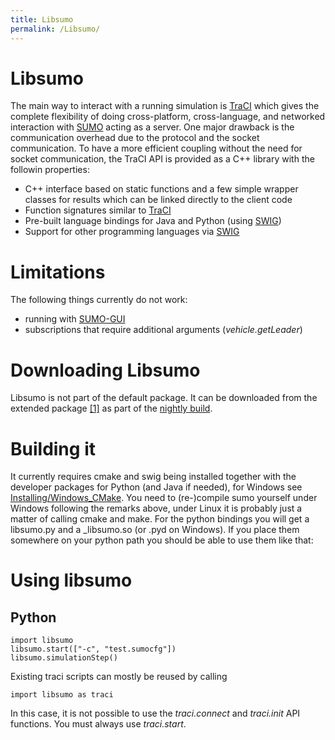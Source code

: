 ```yaml
---
title: Libsumo
permalink: /Libsumo/
---
```


# Libsumo

The main way to interact with a running simulation is
[TraCI](TraCI.md) which gives the complete flexibility of doing
cross-platform, cross-language, and networked interaction with
[SUMO](SUMO.md) acting as a server. One major drawback is the
communication overhead due to the protocol and the socket communication.
To have a more efficient coupling without the need for socket
communication, the TraCI API is provided as a C++ library with the
followin properties:

- C++ interface based on static functions and a few simple wrapper
  classes for results which can be linked directly to the client code
- Function signatures similar to [TraCI](TraCI.md)
- Pre-built language bindings for Java and Python (using
  [SWIG](http://www.swig.org/))
- Support for other programming languages via
  [SWIG](http://www.swig.org/)

# Limitations

The following things currently do not work:

- running with [SUMO-GUI](SUMO-GUI.md)
- subscriptions that require additional arguments
  (*vehicle.getLeader*)

# Downloading Libsumo

Libsumo is not part of the default package. It can be downloaded from
the extended package
[\[1\]](http://sumo.dlr.de/daily/sumo-msvc12extrax64-git.zip) as part of the
[nightly build](Downloads.md#nightly_snapshots).

# Building it

It currently requires cmake and swig being installed together with the
developer packages for Python (and Java if needed), for Windows see
[Installing/Windows_CMake](Installing/Windows_CMake.md). You
need to (re-)compile sumo yourself under Windows following the remarks
above, under Linux it is probably just a matter of calling cmake and
make. For the python bindings you will get a libsumo.py and a
_libsumo.so (or .pyd on Windows). If you place them somewhere on your
python path you should be able to use them like that:

# Using libsumo

## Python

```
import libsumo
libsumo.start(["-c", "test.sumocfg"])
libsumo.simulationStep()
```

Existing traci scripts can mostly be reused by calling

```
import libsumo as traci
```

In this case, it is not possible to use the *traci.connect* and
*traci.init* API functions. You must always use *traci.start*.